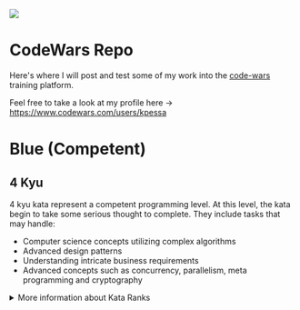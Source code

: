 ![](https://www.codewars.com/users/kpessa/badges/large)

# CodeWars Repo

Here's where I will post and test some of my work into the [code-wars](https://www.codewars.com/) training platform.

Feel free to take a look at my profile here -> https://www.codewars.com/users/kpessa

# Blue (Competent)
## 4 Kyu
4 kyu kata represent a competent programming level. At this level, the kata begin to take some serious thought to complete. They include tasks that may handle:

- Computer science concepts utilizing complex algorithms
- Advanced design patterns
- Understanding intricate business requirements
- Advanced concepts such as concurrency, parallelism, meta programming and cryptography

<details><summary>More information about Kata Ranks</summary>
<div class="markdown"><header><h1 class="h1Heading_27L5">Kata Ranks</h1></header><div class="admonition admonition-warning alert alert--danger"><div class="admonition-heading"><h5><span class="admonition-icon"><svg xmlns="http://www.w3.org/2000/svg" width="12" height="16" viewBox="0 0 12 16"><path fill-rule="evenodd" d="M5.05.31c.81 2.17.41 3.38-.52 4.31C3.55 5.67 1.98 6.45.9 7.98c-1.45 2.05-1.7 6.53 3.53 7.7-2.2-1.16-2.67-4.52-.3-6.61-.61 2.03.53 3.33 1.94 2.86 1.39-.47 2.3.53 2.27 1.67-.02.78-.31 1.44-1.13 1.81 3.42-.59 4.78-3.42 4.78-5.56 0-2.84-2.53-3.22-1.25-5.61-1.52.13-2.03 1.13-1.89 2.75.09 1.08-1.02 1.8-1.86 1.33-.67-.41-.66-1.19-.06-1.78C8.18 5.31 8.68 2.45 5.05.32L5.03.3l.02.01z"></path></svg></span>warning</h5></div><div class="admonition-content"><p>The rank definitions on this page is outdated.</p></div></div><h2><a aria-hidden="true" tabindex="-1" class="anchor" id="white-beginner"></a>White (Beginner)<a class="hash-link" href="#white-beginner" title="Direct link to heading">#</a></h2><h3><a aria-hidden="true" tabindex="-1" class="anchor" id="8-kyu"></a>8 Kyu<a class="hash-link" href="#8-kyu" title="Direct link to heading">#</a></h3><p>8 kyu kata represent a beginner level.
At this level, the kata are only challenging for users new to programming.
This includes programming tasks such as:</p><ul><li>Defining a simple function (i.e. hello world)</li><li>Basic variable assignments</li><li>Fixing basic syntax issues</li><li>Trivial algorithms such as basic if/else statements</li></ul><h3><a aria-hidden="true" tabindex="-1" class="anchor" id="7-kyu"></a>7 Kyu<a class="hash-link" href="#7-kyu" title="Direct link to heading">#</a></h3><p>7 kyu kata represent a beginner programming level.
At this level, the kata will generally challenge users on their core language and API reference knowledge.
Tasks such as:</p><ul><li>Iterating arrays and returning a subset of values</li><li>Basic data type manipulations</li><li>Basic functional or object-oriented concepts</li><li>Basic Regular Expressions</li></ul><h2><a aria-hidden="true" tabindex="-1" class="anchor" id="yellow-novice"></a>Yellow (Novice)<a class="hash-link" href="#yellow-novice" title="Direct link to heading">#</a></h2><h3><a aria-hidden="true" tabindex="-1" class="anchor" id="6-kyu"></a>6 Kyu<a class="hash-link" href="#6-kyu" title="Direct link to heading">#</a></h3><p>6 kyu kata represent a novice programming level. At this level, the kata will start to include more advanced algorithmic challenges and more complex language features. It includes:</p><ul><li>Complex language features (closures, scopes, monads, etc)</li><li>Complex OOP/Functional concepts</li><li>Basic Design Patterns</li><li>Complex Regular Expressions</li></ul><h3><a aria-hidden="true" tabindex="-1" class="anchor" id="5-kyu"></a>5 Kyu<a class="hash-link" href="#5-kyu" title="Direct link to heading">#</a></h3><p>5 kyu kata represent a novice programming level.
At this level, the kata are similar to 6 kyu but more challenging.
It includes:</p><ul><li>Complex language features that require mature OOP/Functional concepts</li><li>Advanced OOP/Functional concepts</li><li>Complex Design Patterns</li><li>Advanced regular expression usage</li></ul><h2><a aria-hidden="true" tabindex="-1" class="anchor" id="blue-competent"></a>Blue (Competent)<a class="hash-link" href="#blue-competent" title="Direct link to heading">#</a></h2><h3><a aria-hidden="true" tabindex="-1" class="anchor" id="4-kyu"></a>4 Kyu<a class="hash-link" href="#4-kyu" title="Direct link to heading">#</a></h3><p>4 kyu kata represent a competent programming level.
At this level, the kata begin to take some serious thought to complete.
They include tasks that may handle:</p><ul><li>Computer science concepts utilizing complex algorithms</li><li>Advanced design patterns</li><li>Understanding intricate business requirements</li><li>Advanced concepts such as concurrency, parallelism, meta programming and cryptography</li></ul><h3><a aria-hidden="true" tabindex="-1" class="anchor" id="3-kyu"></a>3 Kyu<a class="hash-link" href="#3-kyu" title="Direct link to heading">#</a></h3><p>3 kyu kata represent a competent programming level.
At this level, the kata are similar to 4 kyu but are more challenging.
They include tasks that may handle:</p><ul><li>Computer science concepts utilizing advanced algorithms</li><li>Ability to implement advanced requirements in a scalable fashion</li><li>Basic AI/machine learning algorithms</li><li>Detailed usage of advanced concepts such as concurrency, parallelism and cryptography</li></ul><h2><a aria-hidden="true" tabindex="-1" class="anchor" id="purple-proficient"></a>Purple (Proficient)<a class="hash-link" href="#purple-proficient" title="Direct link to heading">#</a></h2><h3><a aria-hidden="true" tabindex="-1" class="anchor" id="2-kyu"></a>2 Kyu<a class="hash-link" href="#2-kyu" title="Direct link to heading">#</a></h3><p>2 kyu kata represent a proficient programming level.
At this level, kata require a mature understanding of complex programming concepts - concepts such as:</p><ul><li>Complex AI/machine learning algorithms</li><li>Reverse engineering techniques</li><li>Basic interpreters and compilers</li><li>Basic mini-programs with multiple feature requirements (such as a basic Markdown parser)</li></ul><h3><a aria-hidden="true" tabindex="-1" class="anchor" id="1-kyu"></a>1 Kyu<a class="hash-link" href="#1-kyu" title="Direct link to heading">#</a></h3><p>1 kyu kata represent a proficient programming level.
At this level, kata are similar to 2 kyu but more challenging.
They may include concepts such as:</p><ul><li>Advanced AI/machine learning algorithms</li><li>Complex interpreters and compilers</li><li>Complex Mini-programs with multiple feature requirements (such as a complete Markdown parser)</li></ul></div>
</details>